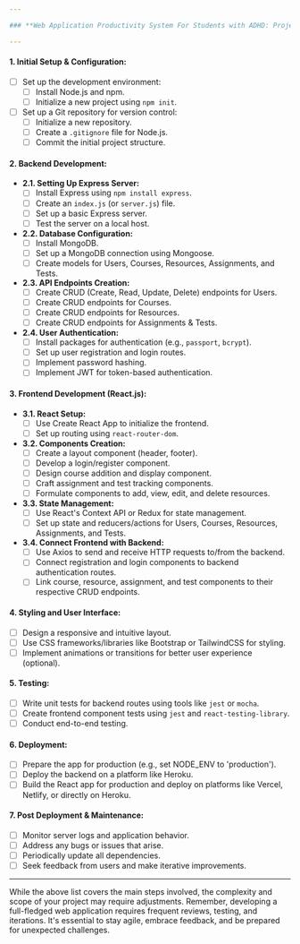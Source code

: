 ```yaml
---

### **Web Application Productivity System For Students with ADHD: Project To-Do List**

---
```


#### **1. Initial Setup & Configuration:**
- [ ] Set up the development environment:
  - [ ] Install Node.js and npm.
  - [ ] Initialize a new project using `npm init`.
- [ ] Set up a Git repository for version control:
  - [ ] Initialize a new repository.
  - [ ] Create a `.gitignore` file for Node.js.
  - [ ] Commit the initial project structure.

#### **2. Backend Development:**

- **2.1. Setting Up Express Server:**
  - [ ] Install Express using `npm install express`.
  - [ ] Create an `index.js` (or `server.js`) file.
  - [ ] Set up a basic Express server.
  - [ ] Test the server on a local host.
  
- **2.2. Database Configuration:**
  - [ ] Install MongoDB.
  - [ ] Set up a MongoDB connection using Mongoose.
  - [ ] Create models for Users, Courses, Resources, Assignments, and Tests.
  
- **2.3. API Endpoints Creation:**
  - [ ] Create CRUD (Create, Read, Update, Delete) endpoints for Users.
  - [ ] Create CRUD endpoints for Courses.
  - [ ] Create CRUD endpoints for Resources.
  - [ ] Create CRUD endpoints for Assignments & Tests.
  
- **2.4. User Authentication:**
  - [ ] Install packages for authentication (e.g., `passport`, `bcrypt`).
  - [ ] Set up user registration and login routes.
  - [ ] Implement password hashing.
  - [ ] Implement JWT for token-based authentication.
  
#### **3. Frontend Development (React.js):**

- **3.1. React Setup:**
  - [ ] Use Create React App to initialize the frontend.
  - [ ] Set up routing using `react-router-dom`.
  
- **3.2. Components Creation:**
  - [ ] Create a layout component (header, footer).
  - [ ] Develop a login/register component.
  - [ ] Design course addition and display component.
  - [ ] Craft assignment and test tracking components.
  - [ ] Formulate components to add, view, edit, and delete resources.
  
- **3.3. State Management:**
  - [ ] Use React's Context API or Redux for state management.
  - [ ] Set up state and reducers/actions for Users, Courses, Resources, Assignments, and Tests.
  
- **3.4. Connect Frontend with Backend:**
  - [ ] Use Axios to send and receive HTTP requests to/from the backend.
  - [ ] Connect registration and login components to backend authentication routes.
  - [ ] Link course, resource, assignment, and test components to their respective CRUD endpoints.
  
#### **4. Styling and User Interface:**
- [ ] Design a responsive and intuitive layout.
- [ ] Use CSS frameworks/libraries like Bootstrap or TailwindCSS for styling.
- [ ] Implement animations or transitions for better user experience (optional).

#### **5. Testing:**
- [ ] Write unit tests for backend routes using tools like `jest` or `mocha`.
- [ ] Create frontend component tests using `jest` and `react-testing-library`.
- [ ] Conduct end-to-end testing.

#### **6. Deployment:**
- [ ] Prepare the app for production (e.g., set NODE_ENV to 'production').
- [ ] Deploy the backend on a platform like Heroku.
- [ ] Build the React app for production and deploy on platforms like Vercel, Netlify, or directly on Heroku.

#### **7. Post Deployment & Maintenance:**
- [ ] Monitor server logs and application behavior.
- [ ] Address any bugs or issues that arise.
- [ ] Periodically update all dependencies.
- [ ] Seek feedback from users and make iterative improvements.

---

While the above list covers the main steps involved, the complexity and scope of your project may require adjustments. Remember, developing a full-fledged web application requires frequent reviews, testing, and iterations. It's essential to stay agile, embrace feedback, and be prepared for unexpected challenges.